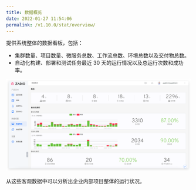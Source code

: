 ```yaml
---
title: 数据概览
date: 2022-01-27 11:54:06
permalink: /v1.10.0/stat/overview/
---
```


提供系统整体的数据看板，包括：

- 集群数量、项目数量、微服务总数、工作流总数、环境总数以及交付物总数。
- 自动化构建、部署和测试任务最近 30 天的运行情况以及总运行次数和成功率。

![数据概览](./_images/overview.png)

从这些客观数据中可以分析出企业内部项目整体的运行状况。